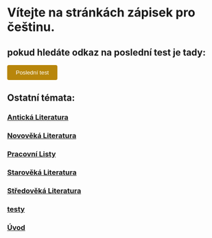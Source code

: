 # Vítejte na stránkách zápisek pro češtinu.

## pokud hledáte odkaz na poslední test je tady:

<a href="./Novověká%20Literatura/Venkovská%20próza%20a%20drama%2C%20Městská%20próza">
  <button style="background-color: #B8860B; color: white; padding: 10px 20px; border: none; border-radius: 4px; cursor: pointer;">Poslední test</button>
</a>

## Ostatní témata:

### [Antická Literatura](Antická%20Literatura)

### [Novověká Literatura](Novověká%20Literatura)

### [Pracovní Listy](Pracovní%20Listy)

### [Starověká Literatura](Starověká%20Literatura)

### [Středověká Literatura](Středověká%20Literatura)

### [testy](testy)

### [Úvod](Úvod)
